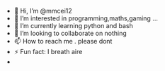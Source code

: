 - 👋 Hi, I’m @mmcei12
- 👀 I’m interested in programming,maths,gaming ...
- 🌱 I’m currently learning python and bash
- 💞️ I’m looking to collaborate on nothing
- 📫 How to reach me . please dont
- ⚡ Fun fact: I breath aire
- 

<!---
mmcei12/mmcei12 is a ✨ special ✨ repository because its `README.md` (this file) appears on your GitHub profile.
You can click the Preview link to take a look at your changes.
--->

